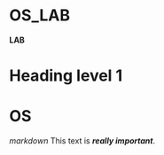 # OS_LAB
**LAB**
# Heading level 1
<h1>OS </h1>
<em>markdown</em>
This text is <em><strong>really important</strong></em>.

